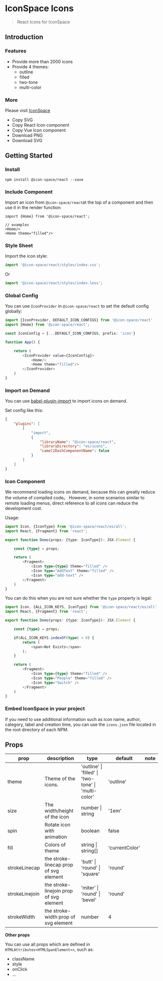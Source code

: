 # IconSpace Icons

> React Icons for IconSpace

## Introduction

### Features
* Provide more than 2000 icons
* Provide 4 themes:
    * outline
    * filled
    * two-tone
    * multi-color

### More
Please visit [IconSpace](https://icon-space.github.io/doc/)
* Copy SVG
* Copy React Icon component
* Copy Vue Icon component
* Download PNG
* Download SVG

## Getting Started
### Install

```
npm install @icon-space/react --save
```

### Include Component
Import an icon from `@icon-space/react`at the top of a component and then use it in the render function:

```
import {Home} from '@icon-space/react';

// examples
<Home/>
<Home theme="filled"/>
```

### Style Sheet
Import the icon style:
```typescript
import '@icon-space/react/styles/index.css';
```
Or

```typescript
import '@icon-space/react/styles/index.less';
```

### Global Config
You can use `IconProvider` in `@icon-space/react` to set the default config globally:

```typescript jsx
import {IconProvider, DEFAULT_ICON_CONFIGS} from '@icon-space/react'
import {Home} from '@icon-space/react';

const IconConfig = {...DEFAULT_ICON_CONFIGS, prefix: 'icon'}

function App() {

    return (
        <IconProvider value={IconConfig}>
            <Home/>
            <Home theme="filled"/>
        </IconProvider>
    )
}
```

### Import on Demand

You can use [babel-plugin-import](https://github.com/ant-design/babel-plugin-import) to import icons on demand.

Set config like this:
```json
{
    "plugins": [
        [
            "import",
            {
                "libraryName": "@icon-space/react",
                "libraryDirectory": "es/icons",
                "camel2DashComponentName": false 
            }
        ]
    ]
}
```

### Icon Component
We recommend loading icons on demand, because this can greatly reduce the volume of compiled code。
However, in some scenarios similar to remote loading menus, direct reference to all icons can reduce the development cost.

Usage:

```typescript jsx
import Icon, {IconType} from '@icon-space/react/es/all';
import React, {Fragment} from 'react';

export function Demo(props: {type: IconType}): JSX.Element {

    const {type} = props;

    return (
        <Fragment>
            <Icon type={type} theme="filled" />
            <Icon type="AddText" theme="filled" />
            <Icon type="add-text" />
        </Fragment>
    )
}
```
You can do this when you are not sure whether the `type` property is legal:

```typescript jsx
import Icon, {ALL_ICON_KEYS, IconType} from '@icon-space/react/es/all';
import React, {Fragment} from 'react';

export function Demo(props: {type: IconType}): JSX.Element {

    const {type} = props;

    if(ALL_ICON_KEYS.indexOf(type) < 0) {
        return (
            <span>Not Exists</span>
        );
    }

    return (
        <Fragment>
            <Icon type={type} theme="filled" />
            <Icon type="People" theme="filled" />
            <Icon type="Switch" />
        </Fragment>
    )
}
```
### Embed IconSpace in your project
If you need to use additional information such as icon name, author, category, label and creation time, you can use the `icons.json` file located in the root directory of each NPM.

## Props

|    prop	 | description  | type  | default | note |
| ---------- | --- | --- | --- | --- |
| theme |  Theme of the icons.  | 'outline' &#124; 'filled' &#124; 'two-tone' &#124; 'multi-color' | 'outline'  |
| size |  The width/height of the icon | number &#124; string |  '1em' |
| spin |  Rotate icon with animation | boolean | false |
| fill |  Colors of theme | string  &#124; string[] |  'currentColor' |
| strokeLinecap |  the stroke-linecap prop of svg element | 'butt' &#124; 'round' &#124; 'square' |  'round' |
| strokeLinejoin |  the stroke-linejoin prop of svg element | 'miter' &#124; 'round' &#124; 'bevel' |  'round' |
| strokeWidth |  the stroke-width prop of svg element | number |  4 |

**Other props**

You can use all props which are defined in `HTMLAttributes<HTMLSpanElement>>`, such as:
* className
* style
* onClick
* ...
